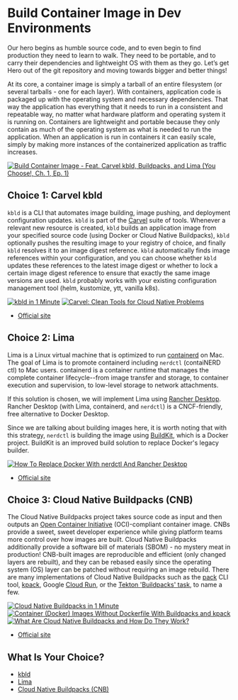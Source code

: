 # Build Container Image in Dev Environments

Our hero begins as humble source code, and to even begin to find production they need to learn to walk. They need to be portable, and to carry their dependencies and lightweight OS with them as they go. Let’s get Hero out of the git repository and moving towards bigger and better things!

At its core, a container image is simply a tarball of an entire filesystem (or several tarballs - one for each layer). With containers, application code is packaged up with the operating system and necessary dependencies. That way the application has everything that it needs to run in a consistent and repeatable way, no matter what hardware platform and operating system it is running on. Containers are lightweight and portable because they only contain as much of the operating system as what is needed to run the application. When an application is run in containers it can easily scale, simply by making more instances of the containerized application as traffic increases.

[![Build Container Image - Feat. Carvel kbld, Buildpacks, and Lima (You Choose!, Ch. 1, Ep. 1)](https://img.youtube.com/vi/GDInFocQJTU/0.jpg)](https://youtu.be/GDInFocQJTU)

## Choice 1: Carvel kbld

`kbld` is a CLI that automates image building, image pushing, and deployment configuration updates. `kbld` is part of the [Carvel](https://carvel.dev/) suite of tools. Whenever a relevant new resource is created, `kbld` builds an application image from your specified source code (using Docker or Cloud Native Buildpacks), `kbld` optionally pushes the resulting image to your registry of choice, and finally `kbld` resolves it to an image digest reference. `kbld` automatically finds image references within your configuration, and you can choose whether `kbld` updates these references to the latest image digest or whether to lock a certain image digest reference to ensure that exactly the same image versions are used. `kbld` probably works with your existing configuration management tool (helm, kustomize, ytt, vanilla k8s).

[![kbld in 1 Minute](https://img.youtube.com/vi/saqUgKCS0KI/0.jpg)](https://youtube.com/shorts/saqUgKCS0KI)
[![Carvel: Clean Tools for Cloud Native Problems](https://img.youtube.com/vi/gsyGOv_Nwb0/0.jpg)](https://via.vmw.com/carvel)
* [Official site](https://carvel.dev/kbld)

## Choice 2: Lima

Lima is a Linux virtual machine that is optimized to run [containerd](https://containerd.io/) on Mac. The goal of Lima is to promote containerd including `nerdctl` (contaiNERD ctl) to Mac users. containerd is a container runtime that manages the complete container lifecycle--from image transfer and storage, to container execution and supervision, to low-level storage to network attachments. 

If this solution is chosen, we will implement Lima using [Rancher Desktop](https://docs.rancherdesktop.io/). Rancher Desktop (with Lima, containerd, and `nerdctl`) is a CNCF-friendly, free alternative to Docker Desktop.

Since we are talking about building images here, it is worth noting that with this strategy, `nerdctl` is building the image using [BuildKit](https://docs.docker.com/build/buildkit/), which is a Docker project. BuildKit is an improved build solution to replace Docker's legacy builder.

[![How To Replace Docker With nerdctl And Rancher Desktop](https://img.youtube.com/vi/evWPib0iNgY/0.jpg)](https://youtu.be/evWPib0iNgY)
* [Official site](https://github.com/lima-vm/lima)

## Choice 3: Cloud Native Buildpacks (CNB)

The Cloud Native Buildpacks project takes source code as input and then outputs an [Open Container Initiative](https://opencontainers.org/) (OCI)-compliant container image. CNBs provide a sweet, sweet developer experience while giving platform teams more control over how images are built. Cloud Native Buildpacks additionally provide a software bill of materials (SBOM) - no mystery meat in production!  CNB-built images are reproducible and efficient (only changed layers are rebuilt), and they can be rebased easily since the operating system (OS) layer can be patched without requiring an image rebuild. There are many implementations of Cloud Native Buildpacks such as the [pack](https://buildpacks.io/docs/tools/pack/) CLI tool, [kpack](https://buildpacks.io/docs/tools/kpack/), Google [Cloud Run](https://cloud.google.com/run/), or the [Tekton 'Buildpacks' task](https://hub.tekton.dev/tekton/task/buildpacks), to name a few.

[![Cloud Native Buildpacks in 1 Minute](https://img.youtube.com/vi/wqawxcQMf8k/0.jpg)](https://youtube.com/shorts/wqawxcQMf8k)
[![Container (Docker) Images Without Dockerfile With Buildpacks and kpack](https://img.youtube.com/vi/fbSoKu8NGSU/0.jpg)](https://youtu.be/fbSoKu8NGSU)
[![What Are Cloud Native Buildpacks and How Do They Work?](https://img.youtube.com/vi/-n9H8KnYjVI/0.jpg)](https://via.vmw.com/Buildpacks)
* [Official site](https://buildpacks.io)

## What Is Your Choice?

* [kbld](kbld.md)
* [Lima](lima.md)
* [Cloud Native Buildpacks (CNB)](buildpacks.md)